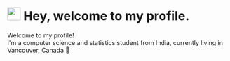 <h1><img src="https://emojis.slackmojis.com/emojis/images/1531849430/4246/blob-sunglasses.gif?1531849430" width="30"/> Hey, welcome to my profile.</h1>

<p>Welcome to my profile! </br> I'm a computer science and statistics student from India, currently living in Vancouver, Canada 🍁 </p>
